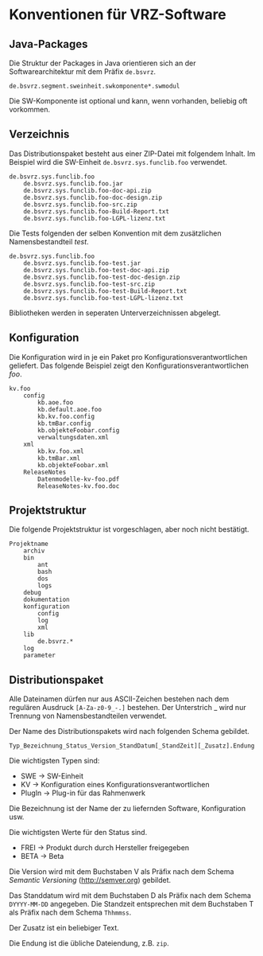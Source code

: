 Konventionen für VRZ-Software
=============================


Java-Packages
-------------

Die Struktur der Packages in Java orientieren sich an der Softwarearchitektur
mit dem Präfix `de.bsvrz`.

    de.bsvrz.segment.sweinheit.swkomponente*.swmodul

Die SW-Komponente ist optional und kann, wenn vorhanden, beliebig oft vorkommen.


Verzeichnis
-----------

Das Distributionspaket besteht aus einer ZIP-Datei mit folgendem Inhalt. Im
Beispiel wird die SW-Einheit `de.bsvrz.sys.funclib.foo` verwendet.

    de.bsvrz.sys.funclib.foo
        de.bsvrz.sys.funclib.foo.jar
        de.bsvrz.sys.funclib.foo-doc-api.zip
        de.bsvrz.sys.funclib.foo-doc-design.zip
        de.bsvrz.sys.funclib.foo-src.zip
        de.bsvrz.sys.funclib.foo-Build-Report.txt
        de.bsvrz.sys.funclib.foo-LGPL-lizenz.txt

Die Tests folgenden der selben Konvention mit dem zusätzlichen Namensbestandteil
*test*.

    de.bsvrz.sys.funclib.foo
        de.bsvrz.sys.funclib.foo-test.jar
        de.bsvrz.sys.funclib.foo-test-doc-api.zip
        de.bsvrz.sys.funclib.foo-test-doc-design.zip
        de.bsvrz.sys.funclib.foo-test-src.zip
        de.bsvrz.sys.funclib.foo-test-Build-Report.txt
        de.bsvrz.sys.funclib.foo-test-LGPL-lizenz.txt

Bibliotheken werden in seperaten Unterverzeichnissen abgelegt.


Konfiguration
-------------

Die Konfiguration wird in je ein Paket pro Konfigurationsverantwortlichen
geliefert. Das folgende Beispiel zeigt den Konfigurationsverantwortlichen *foo*.

    kv.foo
        config
        	kb.aoe.foo
        	kb.default.aoe.foo
            kb.kv.foo.config
            kb.tmBar.config
            kb.objekteFoobar.config
            verwaltungsdaten.xml
        xml
            kb.kv.foo.xml
            kb.tmBar.xml
            kb.objekteFoobar.xml
        ReleaseNotes
            Datenmodelle-kv-foo.pdf
            ReleaseNotes-kv.foo.doc


Projektstruktur
---------------

Die folgende Projektstruktur ist vorgeschlagen, aber noch nicht bestätigt.

    Projektname
        archiv
        bin
            ant
            bash
            dos
            logs
        debug
        dokumentation
        konfiguration
            config
            log
            xml
        lib
            de.bsvrz.*
        log
        parameter


Distributionspaket
------------------

Alle Dateinamen dürfen nur aus ASCII-Zeichen bestehen nach dem regulären
Ausdruck `[A-Za-z0-9_-.]` bestehen. Der Unterstrich _ wird nur Trennung von
Namensbestandteilen verwendet.

Der Name des Distributionspakets wird nach folgenden Schema gebildet.

    Typ_Bezeichnung_Status_Version_StandDatum[_StandZeit][_Zusatz].Endung

Die wichtigsten Typen sind:

  * SWE    -> SW-Einheit
  * KV     -> Konfiguration eines Konfigurationsverantwortlichen
  * PlugIn -> Plug-in für das Rahmenwerk

Die Bezeichnung ist der Name der zu liefernden Software, Konfiguration usw.

Die wichtigsten Werte für den Status sind.

  * FREI -> Produkt durch durch Hersteller freigegeben
  * BETA -> Beta

Die Version wird mit dem Buchstaben V als Präfix nach dem Schema *Semantic
Versioning* (http://semver.org) gebildet.

Das Standdatum wird mit dem Buchstaben D als Präfix nach dem Schema
`DYYYY-MM-DD` angegeben. Die Standzeit entsprechen mit dem Buchstaben T als
Präfix nach dem Schema `Thhmmss`.

Der Zusatz ist ein beliebiger Text.

Die Endung ist die übliche Dateiendung, z.B. `zip`.

